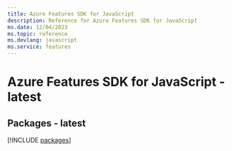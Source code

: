 ```yaml
---
title: Azure Features SDK for JavaScript
description: Reference for Azure Features SDK for JavaScript
ms.date: 12/04/2023
ms.topic: reference
ms.devlang: javascript
ms.service: features
---
```

# Azure Features SDK for JavaScript - latest
## Packages - latest
[!INCLUDE [packages](features-index.md)]
